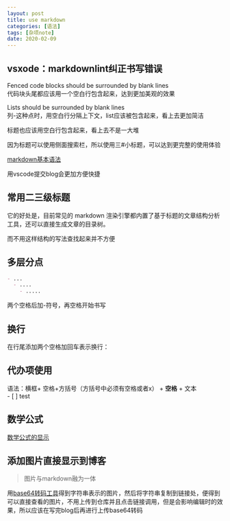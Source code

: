 ```yaml
---
layout: post
title: use markdown
categories: [语法]
tags: [杂项note]
date: 2020-02-09
---
```


## vsxode：markdownlint纠正书写错误  

Fenced code blocks should be surrounded by blank lines  
代码块头尾都应该用一个空白行包含起来，达到更加美观的效果

Lists should be surrounded by blank lines  
列\-这种点时，用空白行分隔上下文，list应该被包含起来，看上去更加简洁

标题也应该用空白行包含起来，看上去不是一大堆

因为标题可以使用侧面搜索栏，所以使用三\#小标题，可以达到更完整的使用体验

[markdown基本语法](https://www.jianshu.com/p/1e402922ee32)

用vscode提交blog会更加方便快捷

## 常用二三级标题 

它的好处是，目前常见的 markdown 渲染引擎都内置了基于标题的文章结构分析工具，还可以直接生成文章的目录树。

而不用这样结构的写法查找起来并不方便

## 多层分点

```markdown
- ...
  - ....
    - .....
```

两个空格后加\-符号，再空格开始书写

## 换行

在行尾添加两个空格加回车表示换行：

## 代办项使用

语法：横框+ 空格+方括号（方括号中必须有空格或者x） + **空格** + 文本  
\- \[ \] test

## 数学公式

[数学公式的显示](https://fengwei2002.github.io/posts/%E6%96%B9%E6%B3%95/markdown%E4%B8%AD%E6%95%B0%E5%AD%A6%E5%85%AC%E5%BC%8F%E4%BD%BF%E7%94%A8)  

## 添加图片直接显示到博客

>图片与markdown融为一体

用[base64转码工具](https://c.runoob.com/front-end/59)得到字符串表示的图片，然后将字符串复制到链接处，便得到可以直接查看的图片，不用上传到仓库并且点击链接调用，但是会影响编辑时的效果，所以应该在写完blog后再进行上传base64转码

